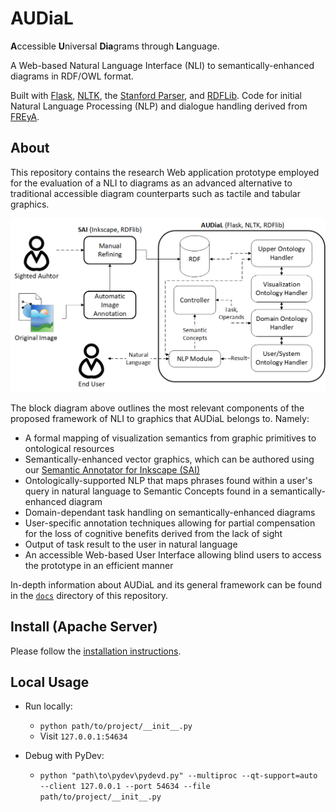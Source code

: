 # AUDiaL

**A**ccessible **U**niversal **Dia**grams through **L**anguage.

A Web-based Natural Language Interface (NLI) to semantically-enhanced diagrams in RDF/OWL format. 

Built with [Flask](http://flask.pocoo.org/), [NLTK](https://www.nltk.org/), the [Stanford Parser](https://nlp.stanford.edu/software/lex-parser.shtml), and [RDFLib](https://rdflib.readthedocs.io). Code for initial Natural Language Processing (NLP) and dialogue handling derived from [FREyA](https://sites.google.com/site/naturallanguageinterfaces/freya).

## About

This repository contains the research Web application prototype employed for the evaluation of a NLI to diagrams as an advanced alternative to traditional accessible diagram counterparts such as tactile and tabular graphics.

![AUDiaL Block Diagram](docs/resources/block_diagram.png)

The block diagram above outlines the most relevant components of the proposed framework of NLI to graphics that AUDiaL belongs to. Namely:

* A formal mapping of visualization semantics from graphic primitives to ontological resources
* Semantically-enhanced vector graphics, which can be authored using our [Semantic Annotator for Inkscape (SAI)](https://github.com/tomurillo/SAI)
* Ontologically-supported NLP that maps phrases found within a user's query in natural language to Semantic Concepts found in a semantically-enhanced diagram
* Domain-dependant task handling on semantically-enhanced diagrams
* User-specific annotation techniques allowing for partial compensation for the loss of cognitive benefits derived from the lack of sight
* Output of task result to the user in natural language
* An accessible Web-based User Interface allowing blind users to access the prototype in an efficient manner

In-depth information about AUDiaL and its general framework can be found in the [`docs`](docs) directory of this repository.

## Install (Apache Server)

Please follow the [installation instructions](docs/install/INSTALL.md).

## Local Usage
- Run locally:
  - `python path/to/project/__init__.py`
  - Visit `127.0.0.1:54634`
  
- Debug with PyDev:
  - `python "path\to\pydev\pydevd.py" --multiproc --qt-support=auto --client 127.0.0.1 --port 54634 --file path/to/project/__init__.py`